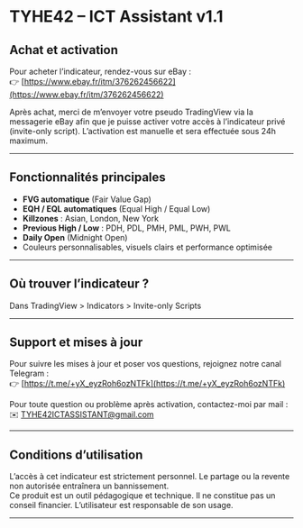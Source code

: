 # TYHE42 – ICT Assistant v1.1

## Achat et activation

Pour acheter l’indicateur, rendez-vous sur eBay :  
👉 [https://www.ebay.fr/itm/376262456622](https://www.ebay.fr/itm/376262456622)

Après achat, merci de m’envoyer votre pseudo TradingView via la messagerie eBay afin que je puisse activer votre accès à l’indicateur privé (invite-only script). L’activation est manuelle et sera effectuée sous 24h maximum.

---

## Fonctionnalités principales

- **FVG automatique** (Fair Value Gap)  
- **EQH / EQL automatiques** (Equal High / Equal Low)  
- **Killzones** : Asian, London, New York  
- **Previous High / Low** : PDH, PDL, PMH, PML, PWH, PWL  
- **Daily Open** (Midnight Open)  
- Couleurs personnalisables, visuels clairs et performance optimisée

---

## Où trouver l’indicateur ?

Dans TradingView > Indicators > Invite-only Scripts

---

## Support et mises à jour

Pour suivre les mises à jour et poser vos questions, rejoignez notre canal Telegram :  
👉 [https://t.me/+yX_eyzRoh6ozNTFk](https://t.me/+yX_eyzRoh6ozNTFk)

Pour toute question ou problème après activation, contactez-moi par mail :  
✉️ TYHE42ICTASSISTANT@gmail.com

---

## Conditions d’utilisation

L’accès à cet indicateur est strictement personnel. Le partage ou la revente non autorisée entraînera un bannissement.  
Ce produit est un outil pédagogique et technique. Il ne constitue pas un conseil financier. L’utilisateur est responsable de son usage.

---
